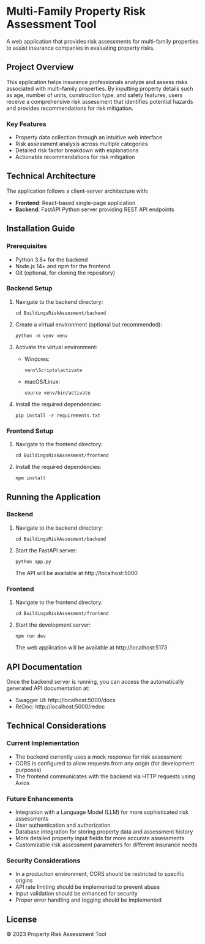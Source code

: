 # Multi-Family Property Risk Assessment Tool

A web application that provides risk assessments for multi-family properties to assist insurance companies in evaluating property risks.

## Project Overview

This application helps insurance professionals analyze and assess risks associated with multi-family properties. By inputting property details such as age, number of units, construction type, and safety features, users receive a comprehensive risk assessment that identifies potential hazards and provides recommendations for risk mitigation.

### Key Features

- Property data collection through an intuitive web interface
- Risk assessment analysis across multiple categories
- Detailed risk factor breakdown with explanations
- Actionable recommendations for risk mitigation

## Technical Architecture

The application follows a client-server architecture with:

- **Frontend**: React-based single-page application
- **Backend**: FastAPI Python server providing REST API endpoints

## Installation Guide

### Prerequisites

- Python 3.8+ for the backend
- Node.js 14+ and npm for the frontend
- Git (optional, for cloning the repository)

### Backend Setup

1. Navigate to the backend directory:
   ```
   cd BuildingsRiskAssesment/backend
   ```

2. Create a virtual environment (optional but recommended):
   ```
   python -m venv venv
   ```

3. Activate the virtual environment:
   - Windows:
     ```
     venv\Scripts\activate
     ```
   - macOS/Linux:
     ```
     source venv/bin/activate
     ```

4. Install the required dependencies:
   ```
   pip install -r requirements.txt
   ```

### Frontend Setup

1. Navigate to the frontend directory:
   ```
   cd BuildingsRiskAssesment/frontend
   ```

2. Install the required dependencies:
   ```
   npm install
   ```

## Running the Application

### Backend

1. Navigate to the backend directory:
   ```
   cd BuildingsRiskAssesment/backend
   ```

2. Start the FastAPI server:
   ```
   python app.py
   ```
   The API will be available at http://localhost:5000

### Frontend

1. Navigate to the frontend directory:
   ```
   cd BuildingsRiskAssesment/frontend
   ```

2. Start the development server:
   ```
   npm run dev
   ```
   The web application will be available at http://localhost:5173

## API Documentation

Once the backend server is running, you can access the automatically generated API documentation at:
- Swagger UI: http://localhost:5000/docs
- ReDoc: http://localhost:5000/redoc

## Technical Considerations

### Current Implementation

- The backend currently uses a mock response for risk assessment
- CORS is configured to allow requests from any origin (for development purposes)
- The frontend communicates with the backend via HTTP requests using Axios

### Future Enhancements

- Integration with a Language Model (LLM) for more sophisticated risk assessments
- User authentication and authorization
- Database integration for storing property data and assessment history
- More detailed property input fields for more accurate assessments
- Customizable risk assessment parameters for different insurance needs

### Security Considerations

- In a production environment, CORS should be restricted to specific origins
- API rate limiting should be implemented to prevent abuse
- Input validation should be enhanced for security
- Proper error handling and logging should be implemented

## License

© 2023 Property Risk Assessment Tool
